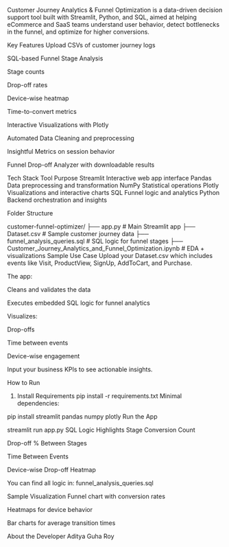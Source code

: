 Customer Journey Analytics & Funnel Optimization is a data-driven decision support tool built with Streamlit, Python, and SQL, aimed at helping eCommerce and SaaS teams understand user behavior, detect bottlenecks in the funnel, and optimize for higher conversions.


Key Features
Upload CSVs of customer journey logs

SQL-based Funnel Stage Analysis

Stage counts

Drop-off rates

Device-wise heatmap

Time-to-convert metrics

Interactive Visualizations with Plotly

Automated Data Cleaning and preprocessing

Insightful Metrics on session behavior

Funnel Drop-off Analyzer with downloadable results

Tech Stack
Tool	Purpose
Streamlit	Interactive web app interface
Pandas	Data preprocessing and transformation
NumPy	Statistical operations
Plotly	Visualizations and interactive charts
SQL	Funnel logic and analytics
Python	Backend orchestration and insights

Folder Structure

customer-funnel-optimizer/
├── app.py                  # Main Streamlit app
├── Dataset.csv             # Sample customer journey data
├── funnel_analysis_queries.sql # SQL logic for funnel stages
├── Customer_Journey_Analytics_and_Funnel_Optimization.ipynb # EDA + visualizations
Sample Use Case
Upload your Dataset.csv which includes events like Visit, ProductView, SignUp, AddToCart, and Purchase.

The app:

Cleans and validates the data

Executes embedded SQL logic for funnel analytics

Visualizes:

Drop-offs

Time between events

Device-wise engagement

Input your business KPIs to see actionable insights.

How to Run
1. Install Requirements
pip install -r requirements.txt
Minimal dependencies:

pip install streamlit pandas numpy plotly
Run the App

streamlit run app.py
SQL Logic Highlights
Stage Conversion Count

Drop-off % Between Stages

Time Between Events

Device-wise Drop-off Heatmap

You can find all logic in: funnel_analysis_queries.sql

Sample Visualization
Funnel chart with conversion rates

Heatmaps for device behavior

Bar charts for average transition times

About the Developer
Aditya Guha Roy



